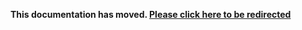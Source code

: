 **This documentation has moved. [Please click here to be redirected](https://sdk.taboola.com/docs/taboola-ios-sdk-install?ref=old_github)**
